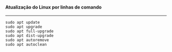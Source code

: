 #### Atualização do Linux por linhas de comando

---

```
sudo apt update
sudo apt upgrade
sudo apt full-upgrade
sudo apt dist-upgrade
sudo apt autoremove
sudo apt autoclean
```
